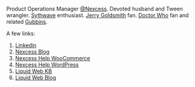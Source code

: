 Product Operations Manager [@Nexcess](https://github.com/nexcess). Devoted husband and Tween wrangler. [Sythwave](https://en.wikipedia.org/wiki/Synthwave) enthusiast. [Jerry Goldsmith](https://www.imdb.com/name/nm0000025/) fan. [Doctor Who](https://www.bbc.co.uk/programmes/b006q2x0) fan and related [Gubbins](https://www.merriam-webster.com/dictionary/gubbins).

A few links:
1. [Linkedin](https://www.linkedin.com/in/lukecavanagh/)
2. [Nexcess Blog](https://blog.nexcess.net/author/lcavanagh/)
3. [Nexcess Help WooCommerce](https://help.nexcess.net/79236-woocommerce)
4. [Nexcess Help WordPress](https://help.nexcess.net/74095-wordpress)
5. [Liquid Web KB](https://www.liquidweb.com/kb/author/lcavanagh/)
6. [Liquid Web Blog](https://www.liquidweb.com/blog/author/lcavanagh/)
